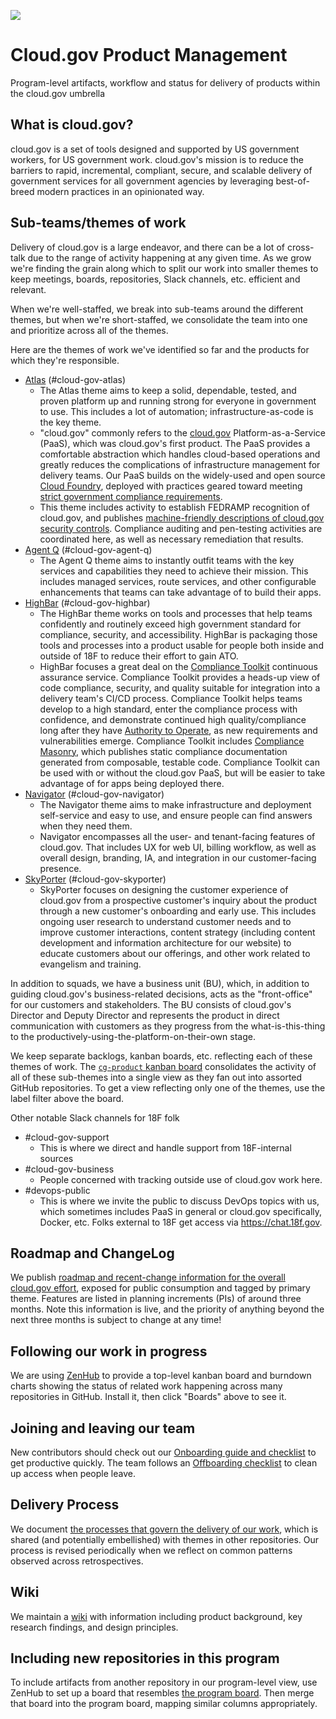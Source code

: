 <a href="https://zenhub.io"><img src="https://raw.githubusercontent.com/ZenHubIO/support/master/zenhub-badge.png"></a>
# Cloud.gov Product Management
Program-level artifacts, workflow and status for delivery of products within the cloud.gov umbrella

## What is cloud.gov?

cloud.gov is a set of tools designed and supported by US government workers, for US government work. cloud.gov's mission is to reduce the barriers to rapid, incremental, compliant, secure, and scalable delivery of government services for all government agencies by leveraging best-of-breed modern practices in an opinionated way.

## Sub-teams/themes of work

Delivery of cloud.gov is a large endeavor, and there can be a lot of cross-talk due to the range of activity happening at any given time. As we grow we're finding the grain along which to split our work into smaller themes to keep meetings, boards, repositories, Slack channels, etc. efficient and relevant. 

When we're well-staffed, we break into sub-teams around the different themes, but when we're short-staffed, we consolidate the team into one and prioritize across all of the themes. 

Here are the themes of work we've identified so far and the products for which they're responsible.

- [Atlas](https://github.com/18F/cg-product#boards?labels=Atlas&showPRs=false) (#cloud-gov-atlas)
  - The Atlas theme aims to keep a solid, dependable, tested, and proven platform up and running strong for everyone in government to use. This includes a lot of automation; infrastructure-as-code is the key theme.
  - "cloud.gov" commonly refers to the [cloud.gov](https://cloud.gov) Platform-as-a-Service (PaaS), which was cloud.gov's first product. The PaaS provides a comfortable abstraction which handles cloud-based operations and greatly reduces the complications of infrastructure management for delivery teams. Our PaaS builds on the widely-used and open source [Cloud Foundry](https://www.cloudfoundry.org/), deployed with practices geared toward meeting [strict government compliance requirements](https://en.wikipedia.org/wiki/Federal_Information_Security_Management_Act_of_2002).
  - This theme includes activity to establish FEDRAMP recognition of cloud.gov, and publishes [machine-friendly descriptions of cloud.gov security controls](https://github.com/18F/cg-compliance). Compliance auditing and pen-testing activities are coordinated here, as well as necessary remediation that results.
- [Agent Q](https://github.com/18F/cg-product#boards?labels=AgentQ&showPRs=false) (#cloud-gov-agent-q)
  - The Agent Q theme aims to instantly outfit teams with the key services and capabilities they need to achieve their mission. This includes managed services, route services, and other configurable enhancements that teams can take advantage of to build their apps.
- [HighBar](https://github.com/18F/cg-product#boards?labels=HighBar&showPRs=false) (#cloud-gov-highbar)
  - The HighBar theme works on tools and processes that help teams confidently and routinely exceed high government standard for compliance, security, and accessibility. HighBar is packaging those tools and processes into a product usable for people both inside and outside of 18F to reduce their effort to gain ATO.
  - HighBar focuses a great deal on the [Compliance Toolkit](https://github.com/18F/compliance-toolkit) continuous assurance service. Compliance Toolkit provides a heads-up view of code compliance, security, and quality suitable for integration into a delivery team's CI/CD process. Compliance Toolkit helps teams develop to a high standard, enter the compliance process with confidence, and demonstrate continued high quality/compliance long after they have [Authority to Operate](https://www.fedramp.gov/resources/faqs/what-is-an-authority-to-operate-ato/), as new requirements and vulnerabilities emerge. Compliance Toolkit includes [Compliance Masonry](https://github.com/opencontrol/compliance-masonry), which publishes static compliance documentation generated from composable, testable code. Compliance Toolkit can be used with or without the cloud.gov PaaS, but will be easier to take advantage of for apps being deployed there.
- [Navigator](https://github.com/18F/cg-product#boards?labels=Navigator&showPRs=false) (#cloud-gov-navigator)
  - The Navigator theme aims to make infrastructure and deployment self-service and easy to use, and ensure people can find answers when they need them.
  - Navigator encompasses all the user- and tenant-facing features of cloud.gov. That includes UX for web UI, billing workflow, as well as overall design, branding, IA, and integration in our customer-facing presence.
- [SkyPorter](https://github.com/18F/cg-product#boards?labels=SkyPorter&showPRs=false) (#cloud-gov-skyporter)
  - SkyPorter focuses on designing the customer experience of cloud.gov from a prospective customer's inquiry about the product through a new customer's onboarding and early use. This includes ongoing user research to understand customer needs and to improve customer interactions, content strategy (including content development and information architecture for our website) to educate customers about our offerings, and other work related to evangelism and training. 
  
In addition to squads, we have a business unit (BU), which, in addition to guiding cloud.gov's business-related decisions, acts as the "front-office" for our customers and stakeholders. The BU consists of cloud.gov's Director and Deputy Director and represents the product in direct communication with customers as they progress from the what-is-this-thing to the productively-using-the-platform-on-their-own stage.

We keep separate backlogs, kanban boards, etc. reflecting each of these themes of work. The [`cg-product` kanban board](https://github.com/18F/cg-product#boards) consolidates the activity of all of these sub-themes into a single view as they fan out into assorted GitHub repositories. To get a view reflecting only one of the themes, use the label filter above the board.

Other notable Slack channels for 18F folk

- #cloud-gov-support
  - This is where we direct and handle support from 18F-internal sources
- #cloud-gov-business
  - People concerned with tracking outside use of cloud.gov work here.
- #devops-public
  - This is where we invite the public to discuss DevOps topics with us, which sometimes includes PaaS in general or cloud.gov specifically, Docker, etc. Folks external to 18F get access via https://chat.18f.gov.

## Roadmap and ChangeLog

We publish [roadmap and recent-change information for the overall cloud.gov effort](https://favro.com/organization/1e11108a2da81e3bd7153a7a/698af2c70dcb8da70f612abd), exposed for public consumption and tagged by primary theme. Features are listed in planning increments (PIs) of around three months. Note this information is live, and the priority of anything beyond the next three months is subject to change at any time!

## Following our work in progress

We are using [ZenHub](https://www.zenhub.io) to provide a top-level kanban board and burndown charts showing the status of related work happening across many repositories in GitHub. Install it, then click "Boards" above to see it.

## Joining and leaving our team

New contributors should check out our [Onboarding guide and checklist](https://github.com/18F/cg-product/blob/master/Onboarding.md) to get productive quickly. The team follows an [Offboarding checklist](https://github.com/18F/cg-product/blob/master/OffboardingChecklist.md) to clean up access when people leave.

## Delivery Process

We document [the processes that govern the delivery of our work](https://github.com/18F/cg-product/blob/master/DeliveryProcess.md), which is shared (and potentially embellished) with themes in other repositories. Our process is revised periodically when we reflect on common patterns observed across retrospectives.

## Wiki

We maintain a [wiki](https://github.com/18F/cg-product/wiki) with information including product background, key research findings, and design principles. 

## Including new repositories in this program

To include artifacts from another repository in our program-level view, use ZenHub to set up a board that resembles [the program board](https://github.com/18F/cg-product#boards). Then merge that board into the program board, mapping similar columns appropriately.

